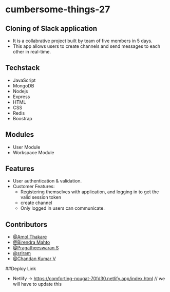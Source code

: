 # cumbersome-things-27



## Cloning of Slack application


- It is a collabrative project built by team of five members in 5 days. 
- This app allows users to create channels and send messages to each other in real-time.


## Techstack

- JavaScript
- MongoDB
- Nodejs
- Express
- HTML
- CSS
- Redis
- Boostrap

## Modules

- User Module
- Workspace Module

## Features

* User  authentication & validation.
* Customer Features:
    * Registering themselves with application, and logging in to get the valid session token
    * create channel
    * Only logged in users can communicate.

 
 ## Contributors
- [@Amol Thakare](https://github.com/amolthakare)
- [@Birendra Mahto](https://github.com/bire210)
- [@Pragatheeswaran S ](https://github.com/Prags1709)
- [@sriram](https://github.com/sriramalavalapati3)
- [@Chandan Kumar V](https://github.com/Vchandankumarr)


##Deploy Link
- Netlify -> https://comforting-nougat-70fd30.netlify.app/index.html // we will have to update this
